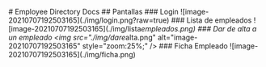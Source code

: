 #   E m p l o y e e   D i r e c t o r y   D o c s  
  
 # #   P a n t a l l a s  
  
 # # #   L o g i n  
  
 ! [ i m a g e - 2 0 2 1 0 7 0 7 1 9 2 5 0 3 1 6 5 ] ( . / i m g / l o g i n . p n g ? r a w = t r u e )  
  
 # # #   L i s t a   d e   e m p l e a d o s  
  
 ! [ i m a g e - 2 0 2 1 0 7 0 7 1 9 2 5 0 3 1 6 5 ] ( . / i m g / l i s t a _ e m p l e a d o s . p n g )  
  
 # # #   D a r   d e   a l t a   a   u n   e m p l e a d o  
  
 < i m g   s r c = " . / i m g / d a r e _ a l t a . p n g "   a l t = " i m a g e - 2 0 2 1 0 7 0 7 1 9 2 5 0 3 1 6 5 "   s t y l e = " z o o m : 2 5 % ; "   / >  
  
 # # #   F i c h a   E m p l e a d o  
  
 ! [ i m a g e - 2 0 2 1 0 7 0 7 1 9 2 5 0 3 1 6 5 ] ( . / i m g / f i c h a . p n g )  
  
 